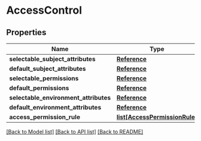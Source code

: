 # AccessControl

## Properties
Name | Type | Description | Notes
------------ | ------------- | ------------- | -------------
**selectable_subject_attributes** | [**Reference**](Reference.md) |  | [optional] 
**default_subject_attributes** | [**Reference**](Reference.md) |  | [optional] 
**selectable_permissions** | [**Reference**](Reference.md) |  | [optional] 
**default_permissions** | [**Reference**](Reference.md) |  | [optional] 
**selectable_environment_attributes** | [**Reference**](Reference.md) |  | [optional] 
**default_environment_attributes** | [**Reference**](Reference.md) |  | [optional] 
**access_permission_rule** | [**list[AccessPermissionRule]**](AccessPermissionRule.md) |  | [optional] 

[[Back to Model list]](../README.md#documentation-for-models) [[Back to API list]](../README.md#documentation-for-api-endpoints) [[Back to README]](../README.md)

